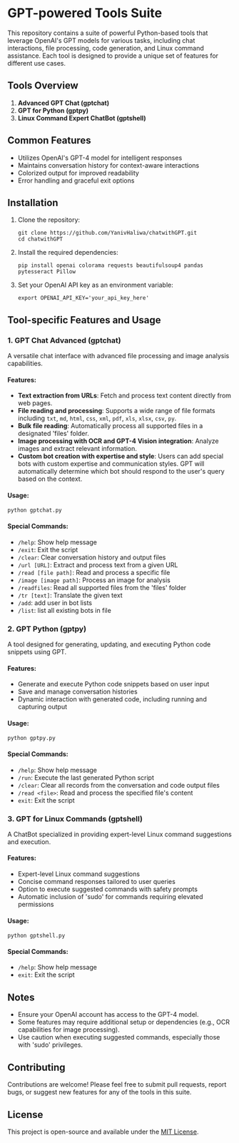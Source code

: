 # GPT-powered Tools Suite

This repository contains a suite of powerful Python-based tools that leverage OpenAI's GPT models for various tasks, including chat interactions, file processing, code generation, and Linux command assistance. Each tool is designed to provide a unique set of features for different use cases.

## Tools Overview

1. **Advanced GPT Chat (gptchat)**
2. **GPT for Python (gptpy)**
3. **Linux Command Expert ChatBot (gptshell)**

## Common Features

- Utilizes OpenAI's GPT-4 model for intelligent responses
- Maintains conversation history for context-aware interactions
- Colorized output for improved readability
- Error handling and graceful exit options

## Installation

1. Clone the repository:
   ```
   git clone https://github.com/YanivHaliwa/chatwithGPT.git
   cd chatwithGPT
   ```

2. Install the required dependencies:
   ```
   pip install openai colorama requests beautifulsoup4 pandas pytesseract Pillow
   ```

3. Set your OpenAI API key as an environment variable:
   ```
   export OPENAI_API_KEY='your_api_key_here'
   ```

## Tool-specific Features and Usage

### 1. GPT Chat Advanced (gptchat)

A versatile chat interface with advanced file processing and image analysis capabilities.

#### Features:
- **Text extraction from URLs**: Fetch and process text content directly from web pages.
- **File reading and processing**: Supports a wide range of file formats including `txt`, `md`, `html`, `css`, `xml`, `pdf`, `xls`, `xlsx`, `csv`, `py`.
- **Bulk file reading**: Automatically process all supported files in a designated 'files' folder.
- **Image processing with OCR and GPT-4 Vision integration**: Analyze images and extract relevant information.
- **Custom bot creation with expertise and style**: Users can add special bots with custom expertise and communication styles. 
    GPT will automatically determine which bot should respond to the user's query based on the context.



#### Usage:
```
python gptchat.py
```

#### Special Commands:
- `/help`: Show help message
- `/exit`: Exit the script
- `/clear`: Clear conversation history and output files
- `/url [URL]`: Extract and process text from a given URL
- `/read [file path]`: Read and process a specific file
- `/image [image path]`: Process an image for analysis
- `/readfiles`: Read all supported files from the 'files' folder
- `/tr [text]`: Translate the given text
- `/add`: add user in bot lists
- `/list`: list all existing bots in file



### 2. GPT Python (gptpy)

A tool designed for generating, updating, and executing Python code snippets using GPT.

#### Features:
- Generate and execute Python code snippets based on user input
- Save and manage conversation histories
- Dynamic interaction with generated code, including running and capturing output

#### Usage:
```
python gptpy.py
```

#### Special Commands:
- `/help`: Show help message
- `/run`: Execute the last generated Python script
- `/clear`: Clear all records from the conversation and code output files
- `/read <file>`: Read and process the specified file's content
- `exit`: Exit the script


### 3. GPT for Linux Commands (gptshell)

A ChatBot specialized in providing expert-level Linux command suggestions and execution.

#### Features:
- Expert-level Linux command suggestions
- Concise command responses tailored to user queries
- Option to execute suggested commands with safety prompts
- Automatic inclusion of 'sudo' for commands requiring elevated permissions

#### Usage:
```
python gptshell.py
```

#### Special Commands:
- `/help`: Show help message
- `exit`: Exit the script

## Notes

- Ensure your OpenAI account has access to the GPT-4 model.
- Some features may require additional setup or dependencies (e.g., OCR capabilities for image processing).
- Use caution when executing suggested commands, especially those with 'sudo' privileges.

## Contributing

Contributions are welcome! Please feel free to submit pull requests, report bugs, or suggest new features for any of the tools in this suite.

## License

This project is open-source and available under the [MIT License](LICENSE).